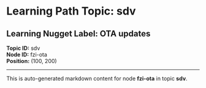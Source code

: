 # Learning Path Topic: sdv

## Learning Nugget Label: OTA updates

**Topic ID:** sdv  
**Node ID:** fzi-ota  
**Position:** (100, 200)

---

This is auto-generated markdown content for node **fzi-ota** in topic **sdv**.
